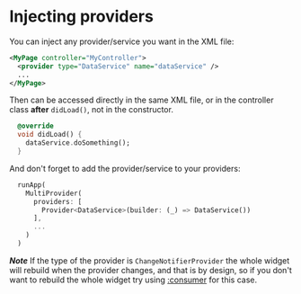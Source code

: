 
# Injecting providers
You can inject any provider/service you want in the XML file:
```XML
<MyPage controller="MyController">
  <provider type="DataService" name="dataService" />
  ...
</MyPage>
```

Then can be accessed directly in the same XML file, or in the controller class **after** `didLoad()`, not in the constructor.
```dart
  @override
  void didLoad() {
    dataService.doSomething();
  }
```

And don't forget to add the provider/service to your providers:
```dart
  runApp(
    MultiProvider(
      providers: [
        Provider<DataService>(builder: (_) => DataService())
      ],
      ...
    )
  )
```

***Note*** If the type of the provider is `ChangeNotifierProvider` the whole widget will rebuild when the provider changes, and that is by design, so if you don't want to rebuild the whole widget try using [:consumer](./wrapper-properties.md) for this case.

